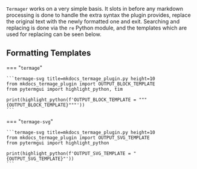`Termager` works on a very simple basis. It slots in before any markdown processing is done to handle the extra syntax the plugin provides, replace the original text with the newly formatted one and exit. Searching and replacing is done via the `re` Python module, and the templates which are used for replacing can be seen below.

## Formatting Templates

=== "`termage`"

    ```termage-svg title=mkdocs_termage_plugin.py height=10
    from mkdocs_termage_plugin import OUTPUT_BLOCK_TEMPLATE
    from pytermgui import highlight_python, tim

    print(highlight_python(f'OUTPUT_BLOCK_TEMPLATE = """{OUTPUT_BLOCK_TEMPLATE}"""'))
    ```

=== "`termage-svg`"

    ```termage-svg title=mkdocs_termage_plugin.py height=10
    from mkdocs_termage_plugin import OUTPUT_SVG_TEMPLATE
    from pytermgui import highlight_python

    print(highlight_python(f'OUTPUT_SVG_TEMPLATE = "{OUTPUT_SVG_TEMPLATE}"'))
    ```
